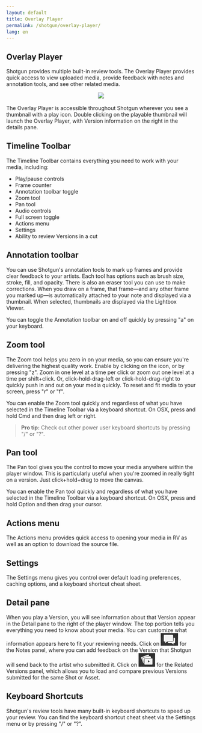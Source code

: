```yaml
---
layout: default
title: Overlay Player
permalink: /shotgun/overlay-player/
lang: en
---
```


## Overlay Player

Shotgun provides multiple built-in review tools. The Overlay Player provides quick access to view uploaded media, provide feedback with notes and annotation tools, and see other related media.

<center>
  <img class="alwaysThinglink" style="max-width:100%" src="//cdn.thinglink.me/api/image/903809098108108802/1024/10/scaletowidth#tl-903809098108108802;1043138249'"><script async="" charset="utf-8" src="//cdn.thinglink.me/jse/embed.js"></script>
</center>

The Overlay Player is accessible throughout Shotgun wherever you see a thumbnail with a play icon. Double clicking on the playable thumbnail will launch the Overlay Player, with Version information on the right in the details pane.

## Timeline Toolbar

The Timeline Toolbar contains everything you need to work with your media, including:

* Play/pause controls
* Frame counter
* Annotation toolbar toggle
* Zoom tool
* Pan tool
* Audio controls
* Full screen toggle
* Actions menu
* Settings
* Ability to review Versions in a cut

## Annotation toolbar

You can use Shotgun's annotation tools to mark up frames and provide clear feedback to your artists. Each tool has options such as brush size, stroke, fill, and opacity. There is also an eraser tool you can use to make corrections. When you draw on a frame, that frame—and any other frame you marked up—is automatically attached to your note and displayed via a thumbnail. When selected, thumbnails are displayed via the Lightbox Viewer.

You can toggle the Annotation toolbar on and off quickly by pressing "a" on your keyboard.

## Zoom tool

The Zoom tool helps you zero in on your media, so you can ensure you're delivering the highest quality work. Enable by clicking on the icon, or by pressing "z". Zoom in one level at a time per click or zoom out one level at a time per shift+click. Or, click-hold-drag-left or click-hold-drag-right to quickly push in and out on your media quickly. To reset and fit media to your screen, press "r" or "f".

You can enable the Zoom tool quickly and regardless of what you have selected in the Timeline Toolbar via a keyboard shortcut. On OSX, press and hold Cmd and then drag left or right.

>**Pro tip:** Check out other power user keyboard shortcuts by pressing "/" or "?".

## Pan tool

The Pan tool gives you the control to move your media anywhere within the player window. This is particularly useful when you're zoomed in really tight on a version. Just click+hold+drag to move the canvas.

You can enable the Pan tool quickly and regardless of what you have selected in the Timeline Toolbar via a keyboard shortcut. On OSX, press and hold Option and then drag your cursor.

## Actions menu

The Actions menu provides quick access to opening your media in RV as well as an option to download the source file.

## Settings

The Settings menu gives you control over default loading preferences, caching options, and a keyboard shortcut cheat sheet.

## Detail pane

When you play a Version, you will see information about that Version appear in the Detail pane to the right of the player window. The top portion tells you everything you need to know about your media. You can customize what information appears here to fit your reviewing needs. Click on ![Notes panel](../../images/notes_panel.png) for the Notes panel, where you can add feedback on the Version that Shotgun will send back to the artist who submitted it. Click on ![Related Versions panel](../../images/related_versions.png) for the Related Versions panel, which allows you to load and compare previous Versions submitted for the same Shot or Asset.

## Keyboard Shortcuts

Shotgun's review tools have many built-in keyboard shortcuts to speed up your review. You can find the keyboard shortcut cheat sheet via the Settings menu or by pressing "/" or "?".
